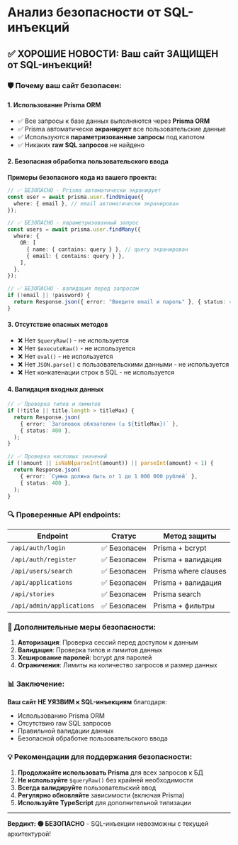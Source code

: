 # Анализ безопасности от SQL-инъекций

## ✅ ХОРОШИЕ НОВОСТИ: Ваш сайт ЗАЩИЩЕН от SQL-инъекций!

### 🛡️ Почему ваш сайт безопасен:

#### 1. **Использование Prisma ORM**

- ✅ Все запросы к базе данных выполняются через **Prisma ORM**
- ✅ Prisma автоматически **экранирует** все пользовательские данные
- ✅ Используются **параметризованные запросы** под капотом
- ✅ Никаких **raw SQL запросов** не найдено

#### 2. **Безопасная обработка пользовательского ввода**

**Примеры безопасного кода из вашего проекта:**

```typescript
// ✅ БЕЗОПАСНО - Prisma автоматически экранирует
const user = await prisma.user.findUnique({
  where: { email }, // email автоматически экранирован
});

// ✅ БЕЗОПАСНО - параметризованный запрос
const users = await prisma.user.findMany({
  where: {
    OR: [
      { name: { contains: query } }, // query экранирован
      { email: { contains: query } },
    ],
  },
});

// ✅ БЕЗОПАСНО - валидация перед запросом
if (!email || !password) {
  return Response.json({ error: "Введите email и пароль" }, { status: 400 });
}
```

#### 3. **Отсутствие опасных методов**

- ❌ Нет `$queryRaw()` - не используется
- ❌ Нет `$executeRaw()` - не используется
- ❌ Нет `eval()` - не используется
- ❌ Нет `JSON.parse()` с пользовательскими данными - не используется
- ❌ Нет конкатенации строк в SQL - не используется

#### 4. **Валидация входных данных**

```typescript
// ✅ Проверка типов и лимитов
if (!title || title.length > titleMax) {
  return Response.json(
    { error: `Заголовок обязателен (≤ ${titleMax})` },
    { status: 400 },
  );
}

// ✅ Проверка числовых значений
if (!amount || isNaN(parseInt(amount)) || parseInt(amount) < 1) {
  return Response.json(
    { error: `Сумма должна быть от 1 до 1 000 000 рублей` },
    { status: 400 },
  );
}
```

### 🔍 Проверенные API endpoints:

| Endpoint                  | Статус       | Метод защиты         |
| ------------------------- | ------------ | -------------------- |
| `/api/auth/login`         | ✅ Безопасен | Prisma + bcrypt      |
| `/api/auth/register`      | ✅ Безопасен | Prisma + валидация   |
| `/api/users/search`       | ✅ Безопасен | Prisma where clauses |
| `/api/applications`       | ✅ Безопасен | Prisma + валидация   |
| `/api/stories`            | ✅ Безопасен | Prisma search        |
| `/api/admin/applications` | ✅ Безопасен | Prisma + фильтры     |

### 🚀 Дополнительные меры безопасности:

1. **Авторизация**: Проверка сессий перед доступом к данным
2. **Валидация**: Проверка типов и лимитов данных
3. **Хеширование паролей**: bcrypt для паролей
4. **Ограничения**: Лимиты на количество запросов и размер данных

### 📊 Заключение:

**Ваш сайт НЕ УЯЗВИМ к SQL-инъекциям** благодаря:

- Использованию Prisma ORM
- Отсутствию raw SQL запросов
- Правильной валидации данных
- Безопасной обработке пользовательского ввода

### 💡 Рекомендации для поддержания безопасности:

1. **Продолжайте использовать Prisma** для всех запросов к БД
2. **Не используйте** `$queryRaw()` без крайней необходимости
3. **Всегда валидируйте** пользовательский ввод
4. **Регулярно обновляйте** зависимости (включая Prisma)
5. **Используйте TypeScript** для дополнительной типизации

---

**Вердикт: 🟢 БЕЗОПАСНО** - SQL-инъекции невозможны с текущей архитектурой!
